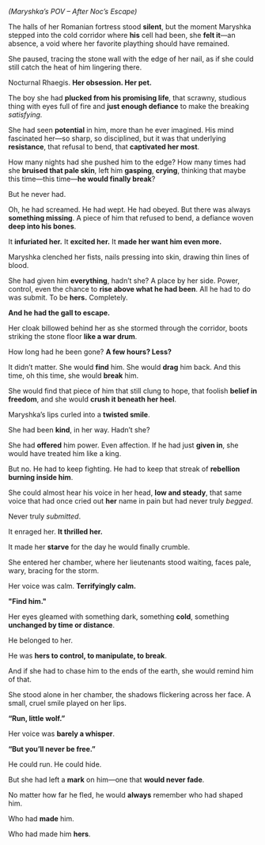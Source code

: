 _(Maryshka’s POV – After Noc’s Escape)_

The halls of her Romanian fortress stood **silent**, but the moment Maryshka stepped into the cold corridor where **his** cell had been, she **felt it**—an absence, a void where her favorite plaything should have remained.

She paused, tracing the stone wall with the edge of her nail, as if she could still catch the heat of him lingering there.

Nocturnal Rhaegis. **Her obsession. Her pet.**

The boy she had **plucked from his promising life**, that scrawny, studious thing with eyes full of fire and **just enough defiance** to make the breaking _satisfying._

She had seen **potential** in him, more than he ever imagined. His mind fascinated her—so sharp, so disciplined, but it was that underlying **resistance**, that refusal to bend, that **captivated her most**.

How many nights had she pushed him to the edge? How many times had she **bruised that pale skin**, left him **gasping**, **crying**, thinking that maybe this time—this time—**he would finally break**?

But he never had.

Oh, he had screamed. He had wept. He had obeyed. But there was always **something missing**. A piece of him that refused to bend, a defiance woven **deep into his bones**.

It **infuriated her.** It **excited her.** It **made her want him even more.**

Maryshka clenched her fists, nails pressing into skin, drawing thin lines of blood.

She had given him **everything**, hadn’t she? A place by her side. Power, control, even the chance to **rise above what he had been**. All he had to do was submit. To be **hers.** Completely.

**And he had the gall to escape.**

Her cloak billowed behind her as she stormed through the corridor, boots striking the stone floor **like a war drum**.

How long had he been gone? **A few hours? Less?**

It didn’t matter. She would **find** him. She would **drag** him back. And this time, oh this time, she would **break** him.

She would find that piece of him that still clung to hope, that foolish **belief in freedom**, and she would **crush it beneath her heel**.

Maryshka’s lips curled into a **twisted smile**.

She had been **kind**, in her way. Hadn’t she?

She had **offered** him power. Even affection. If he had just **given in**, she would have treated him like a king.

But no. He had to keep fighting. He had to keep that streak of **rebellion burning inside him**.

She could almost hear his voice in her head, **low and steady**, that same voice that had once cried out **her** name in pain but had never truly _begged_.

Never truly _submitted_.

It enraged her. **It thrilled her.**

It made her **starve** for the day he would finally crumble.

She entered her chamber, where her lieutenants stood waiting, faces pale, wary, bracing for the storm.

Her voice was calm. **Terrifyingly calm.**

**"Find him."**

Her eyes gleamed with something dark, something **cold**, something **unchanged by time or distance**.

He belonged to her.

He was **hers to control, to manipulate, to break**.

And if she had to chase him to the ends of the earth, she would remind him of that.

She stood alone in her chamber, the shadows flickering across her face. A small, cruel smile played on her lips.

**“Run, little wolf.”**

Her voice was **barely a whisper**.

**“But you’ll never be free.”**

He could run. He could hide.

But she had left a **mark** on him—one that **would never fade**.

No matter how far he fled, he would **always** remember who had shaped him.

Who had **made** him.

Who had made him **hers**.